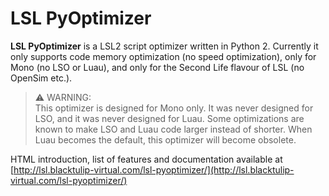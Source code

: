 # LSL PyOptimizer

**LSL PyOptimizer** is a LSL2 script optimizer written in Python 2. Currently it only supports code memory optimization (no speed optimization), only for Mono (no LSO or Luau), and only for the Second Life flavour of LSL (no OpenSim etc.).

> :warning: WARNING: \
This optimizer is designed for Mono only. It was never designed for LSO, and it was never designed for Luau. Some optimizations are known to make LSO and Luau code larger instead of shorter. When Luau becomes the default, this optimizer will become obsolete.

HTML introduction, list of features and documentation available at [http://lsl.blacktulip-virtual.com/lsl-pyoptimizer/](http://lsl.blacktulip-virtual.com/lsl-pyoptimizer/)
